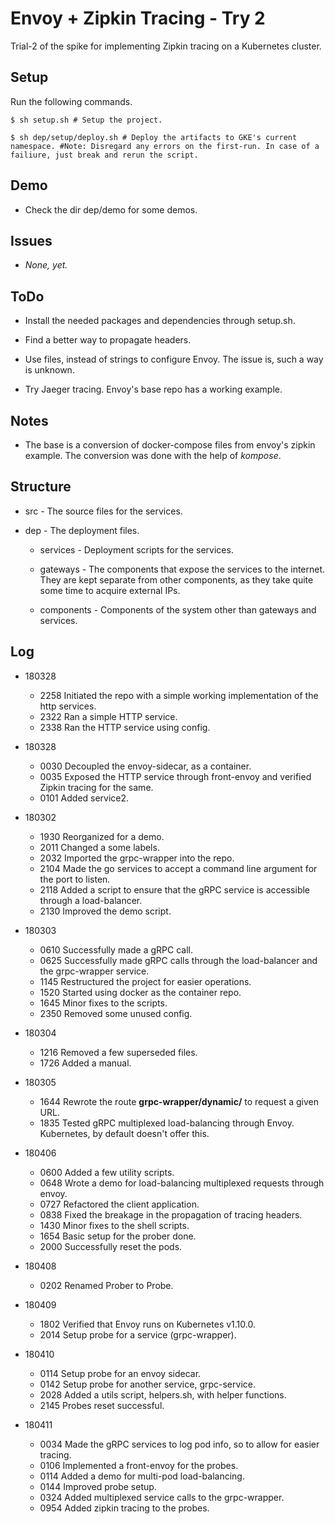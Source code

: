 # Envoy + Zipkin Tracing - Try 2

  Trial-2 of the spike for implementing Zipkin tracing on a Kubernetes cluster.

## Setup
Run the following commands.

```
$ sh setup.sh # Setup the project.

$ sh dep/setup/deploy.sh # Deploy the artifacts to GKE's current namespace. #Note: Disregard any errors on the first-run. In case of a failiure, just break and rerun the script.
```

## Demo

* Check the dir dep/demo for some demos.

## Issues

* *None, yet.*

## ToDo

* Install the needed packages and dependencies through setup.sh.

* Find a better way to propagate headers.

* Use files, instead of strings to configure Envoy. The issue is, such a way is unknown.

* Try Jaeger tracing. Envoy's base repo has a working example.

## Notes

* The base is a conversion of docker-compose files from envoy's zipkin example. The conversion was done with the help of *kompose*.

## Structure

* src - The source files for the services.

* dep - The deployment files.

  * services - Deployment scripts for the services.

  * gateways - The components that expose the services to the internet. They are kept separate from other components, as they take quite some time to acquire external IPs.

  * components - Components of the system other than gateways and services.

## Log

* 180328

  * 2258  Initiated the repo with a simple working implementation of the http services.
  * 2322  Ran a simple HTTP service.
  * 2338  Ran the HTTP service using config.

* 180328

  * 0030  Decoupled the envoy-sidecar, as a container.
  * 0035  Exposed the HTTP service through front-envoy and verified Zipkin tracing for the same.
  * 0101  Added service2.

* 180302

  * 1930  Reorganized for a demo.
  * 2011  Changed a some labels.
  * 2032  Imported the grpc-wrapper into the repo.
  * 2104  Made the go services to accept a command line argument for the port to listen.
  * 2118  Added a script to ensure that the gRPC service is accessible through a load-balancer.
  * 2130  Improved the demo script.

* 180303

  * 0610  Successfully made a gRPC call.
  * 0625  Successfully made gRPC calls through the load-balancer and the grpc-wrapper service.
  * 1145  Restructured the project for easier operations.
  * 1520  Started using docker as the container repo.
  * 1645  Minor fixes to the scripts.
  * 2350  Removed some unused config.

* 180304

  * 1216  Removed a few superseded files.
  * 1726  Added a manual.

* 180305

  * 1644  Rewrote the route **grpc-wrapper/dynamic/** to request a given URL.
  * 1835  Tested gRPC multiplexed load-balancing through Envoy. Kubernetes, by default doesn't offer this.

* 180406

  * 0600  Added a few utility scripts.
  * 0648  Wrote a demo for load-balancing multiplexed requests through envoy.
  * 0727  Refactored the client application.
  * 0838  Fixed the breakage in the propagation of tracing headers.
  * 1430  Minor fixes to the shell scripts.
  * 1654  Basic setup for the prober done.
  * 2000  Successfully reset the pods.

* 180408

  * 0202  Renamed Prober to Probe.

* 180409

  * 1802  Verified that Envoy runs on Kubernetes v1.10.0.
  * 2014  Setup probe for a service (grpc-wrapper).

* 180410

  * 0114  Setup probe for an envoy sidecar.
  * 0142  Setup probe for another service, grpc-service.
  * 2028  Added a utils script, helpers.sh, with helper functions.
  * 2145  Probes reset successful.

* 180411

  * 0034  Made the gRPC services to log pod info, so to allow for easier tracing.
  * 0106  Implemented a front-envoy for the probes.
  * 0114  Added a demo for multi-pod load-balancing.
  * 0144  Improved probe setup.
  * 0324  Added multiplexed service calls to the grpc-wrapper.
  * 0954  Added zipkin tracing to the probes.
